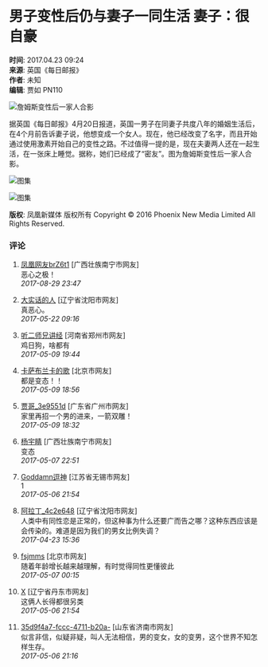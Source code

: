 # 男子变性后仍与妻子一同生活 妻子：很自豪

**时间**: 2017.04.23 09:24  
**来源**: 英国《每日邮报》  
**作者**: 未知  
**编辑**: 贾如 PN110  

![詹姆斯变性后一家人合影](http://p1.ifengimg.com/a/2017_17/b17e5741ee2f0f8_size61_w640_h426.jpg)

据英国《每日邮报》4月20日报道，英国一男子在同妻子共度八年的婚姻生活后，在4个月前告诉妻子说，他想变成一个女人。现在，他已经改变了名字，而且开始通过使用激素开始自己的变性之路。不过值得一提的是，现在夫妻两人还在一起生活，在一张床上睡觉。据称，她们已经成了“密友”。图为詹姆斯变性后一家人合影。

![图集](http://y1.ifengimg.com/a/2016/0323/hd/s/loading.gif)

![图集](http://d.ifengimg.com/mw978_mh598/p1.ifengimg.com/a/2017_17/b17e5741ee2f0f8_size61_w640_h426.jpg)  

**版权**: 凤凰新媒体 版权所有 Copyright © 2016 Phoenix New Media Limited All Rights Reserved.

### 评论

1. [凤凰网友brZ6t1](https://gentie.ifeng.com/myComments?guid=75120793) \[广西壮族南宁市网友\]  
   恶心之极！  
   _2017-08-29 23:47_  

2. [大实话的人](https://gentie.ifeng.com/myComments?guid=68409328) \[辽宁省沈阳市网友\]  
   真恶心。  
   _2017-05-22 09:16_  

3. [听二师兄讲经](https://gentie.ifeng.com/myComments?guid=62352710) \[河南省郑州市网友\]  
   鸡日狗，啥都有  
   _2017-05-09 19:44_  

4. [卡萨布兰卡的歌](https://gentie.ifeng.com/myComments?guid=52635283) \[北京市网友\]  
   都是变态！！  
   _2017-05-09 18:56_  

5. [贾哥\_3e9551d](https://gentie.ifeng.com/myComments?guid=65623325) \[广东省广州市网友\]  
   家里再招一个男的进来，一箭双雕！  
   _2017-05-09 18:32_  

6. [杨宇睛](https://gentie.ifeng.com/myComments?guid=64484585) \[广西壮族南宁市网友\]  
   变态  
   _2017-05-07 22:51_  

7. [Goddamn逗神](https://gentie.ifeng.com/myComments?guid=51832589) \[江苏省无锡市网友\]  
   1  
   _2017-05-06 21:54_  

8. [阿拉丁\_4c2e648](https://gentie.ifeng.com/myComments?guid=79881800) \[辽宁省沈阳市网友\]  
   人类中有同性恋是正常的，但这种事为什么还要广而告之哪？这种东西应该是会传染的。难道是因为我们的男女比例失调？  
   _2017-04-23 15:36_  

9. [fsjmms](https://gentie.ifeng.com/myComments?guid=67777386) \[北京市网友\]  
   随着年龄增长越来越理解，有时觉得同性更懂彼此  
   _2017-05-07 00:15_  

10. [X](https://gentie.ifeng.com/myComments?guid=80625788) \[辽宁省丹东市网友\]  
    这俩人长得都很另类  
    _2017-05-06 21:54_  

11. [35d9f4a7-fccc-4711-b20a-](https://gentie.ifeng.com/myComments?guid=81938673) \[山东省济南市网友\]  
    似言非信，似疑非疑，叫人无法相信，男的变女，女的变男，这个世界不知怎样生存。  
    _2017-05-06 21:16_  